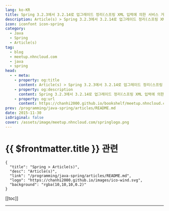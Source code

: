 ```yaml
---
lang: ko-KR
title: Spring 3.2.3에서 3.2.14로 업그레이드 정리(스프링 XML 입력에 의한 서비스 거부 취약점 대응)
description: Article(s) > Spring 3.2.3에서 3.2.14로 업그레이드 정리(스프링 XML 입력에 의한 서비스 거부 취약점 대응)
icon: iconfont icon-spring
category: 
  - Java
  - Spring
  - Article(s)
tag: 
  - blog
  - meetup.nhncloud.com
  - java
  - spring
head:
  - - meta:
    - property: og:title
      content: Article(s) > Spring 3.2.3에서 3.2.14로 업그레이드 정리(스프링 XML 입력에 의한 서비스 거부 취약점 대응)
    - property: og:description
      content: Spring 3.2.3에서 3.2.14로 업그레이드 정리(스프링 XML 입력에 의한 서비스 거부 취약점 대응)
    - property: og:url
      content: https://chanhi2000.github.io/bookshelf/meetup.nhncloud.com/44.html
prev: /programming/java-spring/articles/README.md
date: 2015-11-30
isOriginal: false
cover: /assets/image/meetup.nhncloud.com/springlogo.png
---
```


# {{ $frontmatter.title }} 관련

```component VPCard
{
  "title": "Spring > Article(s)",
  "desc": "Article(s)",
  "link": "/programming/java-spring/articles/README.md",
  "logo": "https://chanhi2000.github.io/images/ico-wind.svg",
  "background": "rgba(10,10,10,0.2)"
}
```

[[toc]]

---

<SiteInfo
  name="Spring 3.2.3에서 3.2.14로 업그레이드 정리(스프링 XML 입력에 의한 서비스 거부 취약점 대응) | NHN Cloud Meetup"
  desc="Spring 3.2.3에서 3.2.14로 업그레이드 정리(스프링 XML 입력에 의한 서비스 거부 취약점 대응)"
  url="https://meetup.nhncloud.com/posts/46"
  logo="https://meetup.nhncloud.com/resources/img/favicon.ico"
  preview="/assets/image/meetup.nhncloud.com/springlogo.png"/>

<!-- TODO: 작성 -->
